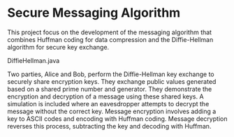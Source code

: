 # Secure Messaging Algorithm

This project focus on the development of the messaging algorithm that combines Huffman coding for data compression and the Diffie-Hellman algorithm for secure key exchange.

DiffieHellman.java

Two parties, Alice and Bob, perform the Diffie-Hellman key exchange to securely share encryption keys.
They exchange public values generated based on a shared prime number and generator.
They demonstrate the encryption and decryption of a message using these shared keys.
A simulation is included where an eavesdropper attempts to decrypt the message without the correct key.
Message encryption involves adding a key to ASCII codes and encoding with Huffman coding.
Message decryption reverses this process, subtracting the key and decoding with Huffman.



